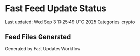 # Fast Feed Update Status
Last updated: Wed Sep  3 13:25:49 UTC 2025
Categories: crypto

## Feed Files Generated

Generated by Fast Updates Workflow
